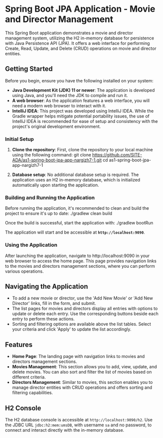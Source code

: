 # Spring Boot JPA Application - Movie and Director Management

This Spring Boot application demonstrates a movie and director management system, utilizing the H2 in-memory database for persistence with Java Persistence API (JPA). It offers a web interface for performing Create, Read, Update, and Delete (CRUD) operations on movie and director entities.

## Getting Started

Before you begin, ensure you have the following installed on your system:
- **Java Development Kit (JDK) 11 or newer**: The application is developed using Java, and you'll need the JDK to compile and run it.
- **A web browser**: As the application features a web interface, you will need a modern web browser to interact with it.
- **IntelliJ IDEA**: This project was developed using IntelliJ IDEA. While the Gradle wrapper helps mitigate potential portability issues, the use of IntelliJ IDEA is recommended for ease of setup and consistency with the project's original development environment.

### Initial Setup

1. **Clone the repository**: First, clone the repository to your local machine using the following command:
git clone https://github.com/SITE-ADA/as1-spring-boot-jpa-app-nargizh7-1.git
cd as1-spring-boot-jpa-app-nargizh7-1

2. **Database setup**: No additional database setup is required. The application uses an H2 in-memory database, which is initialized automatically upon starting the application.

### Building and Running the Application

Before running the application, it's recommended to clean and build the project to ensure it's up to date:
./gradlew clean build

Once the build is successful, start the application with:
./gradlew bootRun

The application will start and be accessible at **`http://localhost:9090`**.

### Using the Application

After launching the application, navigate to http://localhost:9090 in your web browser to access the home page. This page provides navigation links to the movies and directors management sections, where you can perform various operations.

## Navigating the Application

- To add a new movie or director, use the 'Add New Movie' or 'Add New Director' links, fill in the form, and submit.
- The list pages for movies and directors display all entries with options to update or delete each entry. Use the corresponding buttons beside each entry to perform these actions.
- Sorting and filtering options are available above the list tables. Select your criteria and click 'Apply' to update the list accordingly.

## Features

- **Home Page**: The landing page with navigation links to movies and directors management sections.
- **Movies Management**: This section allows you to add, view, update, and delete movies. You can also sort and filter the list of movies based on different criteria.
- **Directors Management**: Similar to movies, this section enables you to manage director entities with CRUD operations and offers sorting and filtering capabilities.

## H2 Console

The H2 database console is accessible at `http://localhost:9090/h2`. Use the JDBC URL `jdbc:h2:mem:umsDB`, with username `sa` and no password, to connect and interact directly with the in-memory database.

